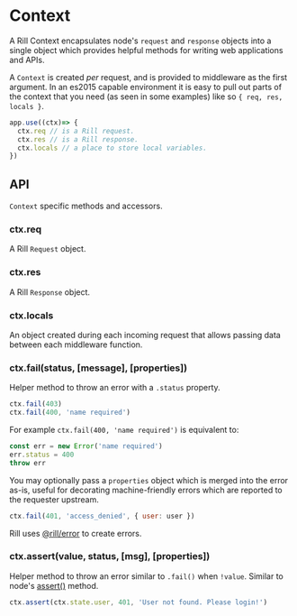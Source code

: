 # Context

  A Rill Context encapsulates node's `request` and `response` objects
  into a single object which provides helpful methods for writing
  web applications and APIs.

  A `Context` is created _per_ request, and is provided to middleware
  as the first argument. In an es2015 capable environment it is easy to pull
  out parts of the context that you need (as seen in some examples) like so
  `{ req, res, locals }`.

```js
app.use((ctx)=> {
  ctx.req // is a Rill request.
  ctx.res // is a Rill response.
  ctx.locals // a place to store local variables.
})
```

## API

  `Context` specific methods and accessors.

### ctx.req

  A Rill `Request` object.

### ctx.res

  A Rill `Response` object.

### ctx.locals

  An object created during each incoming request that allows passing data between each middleware function.

### ctx.fail(status, [message], [properties])

  Helper method to throw an error with a `.status` property.

```js
ctx.fail(403)
ctx.fail(400, 'name required')
```

  For example `ctx.fail(400, 'name required')` is equivalent to:

```js
const err = new Error('name required')
err.status = 400
throw err
```

  You may optionally pass a `properties` object which is merged into the error as-is,
  useful for decorating machine-friendly errors which are reported to the requester upstream.

```js
ctx.fail(401, 'access_denied', { user: user })
```

Rill uses [@rill/error](https://github.com/rill-js/error) to create errors.

### ctx.assert(value, status, [msg], [properties])

  Helper method to throw an error similar to `.fail()`
  when `!value`. Similar to node's [assert()](http://nodejs.org/api/assert.html)
  method.

```js
ctx.assert(ctx.state.user, 401, 'User not found. Please login!')
```
